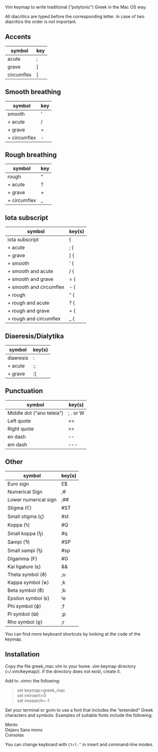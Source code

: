 Vim keymap to write traditional (“polytonic”) Greek in the Mac OS way.

All diacritics are typed before the corresponding letter.
In case of two diacritics the order is not important.


Accents
-------
 symbol      | key
------------ | -------------
acute        | ;
grave        | ]
circumflex   | [


Smooth breathing
----------------
 symbol      | key
------------ | -------------
smooth       | '
+ acute      | /
+ grave      | =
+ circumflex | -


Rough breathing
---------------
 symbol      | key
------------ | -------------
rough        | "
+ acute      | ?
+ grave      | +
+ circumflex | _


Iota subscript
--------------
 symbol                   | key(s)
------------------------- | -------------
iota subscript            | {
+ acute                   | ; {
+ grave                   | ] {
+ smooth                  | ' {
+ smooth and acute        | / {
+ smooth and grave        | = {
+ smooth and circumflex   | - {
+ rough                   | " {
+ rough and acute         | ? {
+ rough and grave         | + {
+ rough and circumflex    | _ {


Diaeresis/Dialytika
-------------------
 symbol      | key(s)
------------ | -------------
diaeresis    | :
+ acute      | :;
+ grave      | :]


Punctuation
-----------
 symbol                    | key(s)
-------------------------- | -------------
Middle dot (“ano teleia”)  | ; . or W
Left quote                 | <<
Right quote                | >>
en dash                    | --
em dash                    | ---


Other
-------
 symbol          | key(s)
---------------- | -------------
Euro sign        | E$
Numerical Sign   | ;# 
Lower numerical sign | ;##
Stigma (Ϛ)   | #ST
Small stigma (ϛ)       | #st
Koppa (Ϟ)        | #Q
Small koppa (ϟ)  | #q
Sampi (Ϡ)        | #SP
Small sampi (ϡ)  | #sp
Digamma (Ϝ)      | #G
Kai ligature (ϗ) | &&
Theta symbol (ϑ) | ;u
Kappa symbol (ϰ) | ;k
Beta symbol (ϐ)  | ;b
Epsilon symbol (ϵ)   | !e
Phi symbol (ϕ)   | ;f
Pi symbol (ϖ)    | ;p
Rho symbol (ϱ)   | ;r



You can find more keyboard shortcuts by looking at the code of the keymap.

Installation
------------
Copy the file greek\_mac.vim to your home .vim  keymap directory 
  (~/.vim/keymap/). If the directory does not exist, create it. 

Add to .vimrc the following: 

> set keymap=greek_mac  
> set iminsert=0   
> set imsearch=-1   

Set your terminal or gvim to use a font that includes the “extended” Greek characters and symbols. 
Examples of suitable fonts include the following: 

Menlo  
Dejavu Sans mono  
Consolas  

You can change keyboard with `Ctrl-^` in insert and command-line modes.
